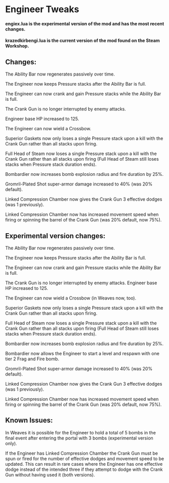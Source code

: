 # Engineer Tweaks

#### engiex.lua is the experimental version of the mod and has the most recent changes.

#### krazedkirbengi.lua is the current version of the mod found on the Steam Workshop.

## Changes:
The Ability Bar now regenerates passively over time.

The Engineer now keeps Pressure stacks after the Ability Bar is full.

The Engineer can now crank and gain Pressure stacks while the Ability Bar is full.

The Crank Gun is no longer interrupted by enemy attacks.

Engineer base HP increased to 125.

The Engineer can now wield a Crossbow.

Superior Gaskets now only loses a single Pressure stack upon a kill with the Crank Gun rather than all stacks upon firing.

Full Head of Steam now loses a single Pressure stack upon a kill with the Crank Gun rather than all stacks upon firing (Full Head of Steam still loses stacks when Pressure stack duration ends).

Bombardier now increases bomb explosion radius and fire duration by 25%.

Gromril-Plated Shot super-armor damage increased to 40% (was 20% default).

Linked Compression Chamber now gives the Crank Gun 3 effective dodges (was 1 previously).

Linked Compression Chamber now has increased movement speed when firing or spinning the barrel of the Crank Gun (was 20% default, now 75%).

## Experimental version changes:

The Ability Bar now regenerates passively over time.

The Engineer now keeps Pressure stacks after the Ability Bar is full.

The Engineer can now crank and gain Pressure stacks while the Ability Bar is full.

The Crank Gun is no longer interrupted by enemy attacks.
Engineer base HP increased to 125.

The Engineer can now wield a Crossbow (in Weaves now, too).

Superior Gaskets now only loses a single Pressure stack upon a kill with the Crank Gun rather than all stacks upon firing.

Full Head of Steam now loses a single Pressure stack upon a kill with the Crank Gun rather than all stacks upon firing (Full Head of Steam still loses stacks when Pressure stack duration ends).

Bombardier now increases bomb explosion radius and fire duration by 25%.

Bombardier now allows the Engineer to start a level and respawn with one tier 2 Frag and Fire bomb.

Gromril-Plated Shot super-armor damage increased to 40% (was 20% default).

Linked Compression Chamber now gives the Crank Gun 3 effective dodges (was 1 previously).

Linked Compression Chamber now has increased movement speed when firing or spinning the barrel of the Crank Gun (was 20% default, now 75%).

## Known Issues:

In Weaves it is possible for the Engineer to hold a total of 5 bombs in the final event after entering the portal with 3 bombs (experimental version only).

If the Engineer has Linked Compression Chamber the Crank Gun must be spun or fired for the number of effective dodges and movement speed to be updated. This can result in rare cases where the Engineer has one effective dodge instead of the intended three if they attempt to dodge with the Crank Gun without having used it (both versions).

